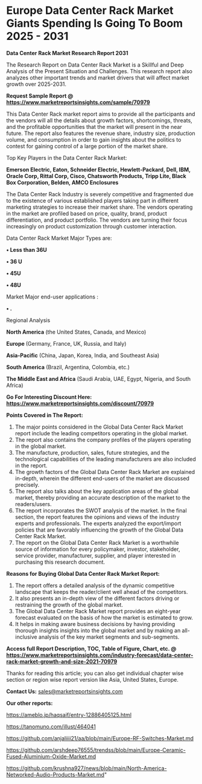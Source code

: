  # Europe Data Center Rack Market Giants Spending Is Going To Boom 2025 - 2031

<strong>Data Center Rack Market Research Report 2031</strong>

The Research Report on Data Center Rack Market is a Skillful and Deep Analysis of the Present Situation and Challenges. This research report also analyzes other important trends and market drivers that will affect market growth over 2025-2031.

<strong>Request Sample Report @ <a href=https://www.marketreportsinsights.com/sample/70979>https://www.marketreportsinsights.com/sample/70979</a></strong>

This Data Center Rack market report aims to provide all the participants and the vendors will all the details about growth factors, shortcomings, threats, and the profitable opportunities that the market will present in the near future. The report also features the revenue share, industry size, production volume, and consumption in order to gain insights about the politics to contest for gaining control of a large portion of the market share.

Top Key Players in the Data Center Rack Market:

<strong>Emerson Electric, Eaton, Schneider Electric, Hewlett-Packard, Dell, IBM, Oracle Corp, Rittal Corp, Cisco, Chatsworth Products, Tripp Lite, Black Box Corporation, Belden, AMCO Enclosures</strong>

The Data Center Rack Industry is severely competitive and fragmented due to the existence of various established players taking part in different marketing strategies to increase their market share. The vendors operating in the market are profiled based on price, quality, brand, product differentiation, and product portfolio. The vendors are turning their focus increasingly on product customization through customer interaction.

Data Center Rack Market Major Types are:

<strong>• Less than 36U

• 36 U

• 45U

• 48U</strong>

Market Major end-user applications :

<strong>• .</strong>

Regional Analysis

</u><strong><b>North America</b></strong> (the United States, Canada, and Mexico)

<strong><b>Europe </b></strong>(Germany, France, UK, Russia, and Italy)

<strong><b>Asia-Pacific</b></strong> (China, Japan, Korea, India, and Southeast Asia)

<strong><b>South America</b></strong> (Brazil, Argentina, Colombia, etc.)

<strong><b>The Middle East and Africa</b></strong> (Saudi Arabia, UAE, Egypt, Nigeria, and South Africa)

<strong>Go For Interesting Discount Here: <a href=https://www.marketreportsinsights.com/discount/70979>https://www.marketreportsinsights.com/discount/70979</a></strong>

<strong>Points Covered in The Report:</strong>
<ol>
  <li>The major points considered in the Global Data Center Rack Market report include the leading competitors operating in the global market.</li>
  <li>The report also contains the company profiles of the players operating in the global market.</li>
  <li>The manufacture, production, sales, future strategies, and the technological capabilities of the leading manufacturers are also included in the report.</li>
  <li>The growth factors of the Global Data Center Rack Market are explained in-depth, wherein the different end-users of the market are discussed precisely.</li>
  <li>The report also talks about the key application areas of the global market, thereby providing an accurate description of the market to the readers/users.</li>
  <li>The report incorporates the SWOT analysis of the market. In the final section, the report features the opinions and views of the industry experts and professionals. The experts analyzed the export/import policies that are favorably influencing the growth of the Global Data Center Rack Market.</li>
  <li>The report on the Global Data Center Rack Market is a worthwhile source of information for every policymaker, investor, stakeholder, service provider, manufacturer, supplier, and player interested in purchasing this research document.</li>
</ol>
<strong>Reasons for Buying Global Data Center Rack Market Report:</strong>

<ol>
  <li>The report offers a detailed analysis of the dynamic competitive landscape that keeps the reader/client well ahead of the competitors.</li>
  <li>It also presents an in-depth view of the different factors driving or restraining the growth of the global market.</li>
  <li>The Global Data Center Rack Market report provides an eight-year forecast evaluated on the basis of how the market is estimated to grow.</li>
  <li>It helps in making aware business decisions by having providing thorough insights insights into the global market and by making an all-inclusive analysis of the key market segments and sub-segments.</li>
</ol>
<strong>Access full Report Description, TOC, Table of Figure, Chart, etc. @ <a href=https://www.marketreportsinsights.com/industry-forecast/data-center-rack-market-growth-and-size-2021-70979>https://www.marketreportsinsights.com/industry-forecast/data-center-rack-market-growth-and-size-2021-70979</a></strong>


Thanks for reading this article; you can also get individual chapter wise section or region wise report version like Asia, United States, Europe.

<strong>Contact Us:</strong>
sales@marketreportsinsights.com

<strong>Our other reports:</strong>

<a href=https://ameblo.jp/haqsaif/entry-12886405125.html>https://ameblo.jp/haqsaif/entry-12886405125.html</a>

<a href=https://tanomuno.com/illust/464041>https://tanomuno.com/illust/464041</a>

<a href=https://github.com/anjaliiii21/aa/blob/main/Europe-RF-Switches-Market.md>https://github.com/anjaliiii21/aa/blob/main/Europe-RF-Switches-Market.md</a>

<a href=https://github.com/arshdeep76555/trendss/blob/main/Europe-Ceramic-Fused-Aluminium-Oxide-Market.md>https://github.com/arshdeep76555/trendss/blob/main/Europe-Ceramic-Fused-Aluminium-Oxide-Market.md</a>

<a href=https://github.com/krushna927/news/blob/main/North-America-Networked-Audio-Products-Market.md>https://github.com/krushna927/news/blob/main/North-America-Networked-Audio-Products-Market.md</a>"
